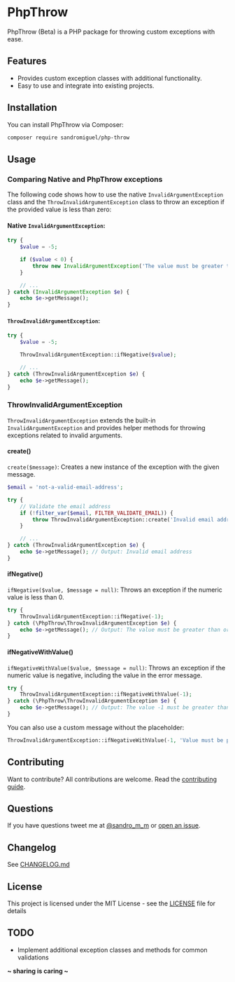 # PhpThrow

PhpThrow (Beta) is a PHP package for throwing custom exceptions with ease.

## Features

-   Provides custom exception classes with additional functionality.
-   Easy to use and integrate into existing projects.

## Installation

You can install PhpThrow via Composer:

```bash
composer require sandromiguel/php-throw
```

## Usage

### Comparing Native and PhpThrow exceptions

The following code shows how to use the native `InvalidArgumentException` class and the `ThrowInvalidArgumentException` class to throw an exception if the provided value is less than zero:

#### Native `InvalidArgumentException`:

```php
try {
    $value = -5;

    if ($value < 0) {
        throw new InvalidArgumentException('The value must be greater than or equal to 0.');
    }

    // ...
} catch (InvalidArgumentException $e) {
    echo $e->getMessage();
}
```

#### `ThrowInvalidArgumentException`:

```php
try {
    $value = -5;

    ThrowInvalidArgumentException::ifNegative($value);

    // ...
} catch (ThrowInvalidArgumentException $e) {
    echo $e->getMessage();
}
```

### ThrowInvalidArgumentException

`ThrowInvalidArgumentException` extends the built-in `InvalidArgumentException` and provides helper methods for throwing exceptions related to invalid arguments.

#### create()

`create($message)`: Creates a new instance of the exception with the given message.

```php
$email = 'not-a-valid-email-address';

try {
    // Validate the email address
    if (!filter_var($email, FILTER_VALIDATE_EMAIL)) {
        throw ThrowInvalidArgumentException::create('Invalid email address');
    }

    // ...
} catch (ThrowInvalidArgumentException $e) {
    echo $e->getMessage(); // Output: Invalid email address
}
```

#### ifNegative()

`ifNegative($value, $message = null)`: Throws an exception if the numeric value is less than 0.

```php
try {
    ThrowInvalidArgumentException::ifNegative(-1);
} catch (\PhpThrow\ThrowInvalidArgumentException $e) {
    echo $e->getMessage(); // Output: The value must be greater than or equal to 0.
}
```

#### ifNegativeWithValue()

`ifNegativeWithValue($value, $message = null)`: Throws an exception if the numeric value is negative, including the value in the error message.

```php
try {
    ThrowInvalidArgumentException::ifNegativeWithValue(-1);
} catch (\PhpThrow\ThrowInvalidArgumentException $e) {
    echo $e->getMessage(); // Output: The value -1 must be greater than or equal to 0.
}
```

You can also use a custom message without the placeholder:

```php
ThrowInvalidArgumentException::ifNegativeWithValue(-1, 'Value must be positive'); // Output: Value must be positive. Provided -1
```

## Contributing

Want to contribute? All contributions are welcome. Read the [contributing guide](CONTRIBUTING.md).

## Questions

If you have questions tweet me at [@sandro_m_m](https://twitter.com/sandro_m_m) or [open an issue](../../issues/new).

## Changelog

See [CHANGELOG.md](CHANGELOG.md)

## License

This project is licensed under the MIT License - see the [LICENSE](LICENSE) file for details

## TODO

-   Implement additional exception classes and methods for common validations

**~ sharing is caring ~**
